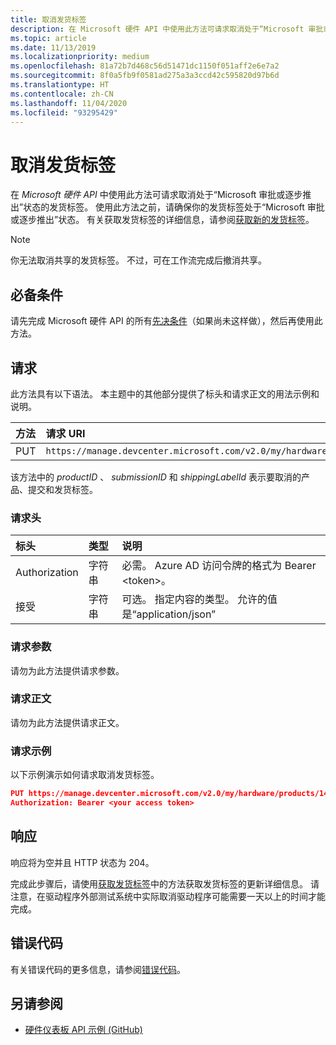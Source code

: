 ```yaml
---
title: 取消发货标签
description: 在 Microsoft 硬件 API 中使用此方法可请求取消处于“Microsoft 审批或逐步推出”状态的发货标签。
ms.topic: article
ms.date: 11/13/2019
ms.localizationpriority: medium
ms.openlocfilehash: 81a72b7d468c56d51471dc1150f051aff2e6e7a2
ms.sourcegitcommit: 8f0a5fb9f0581ad275a3a3ccd42c595820d97b6d
ms.translationtype: HT
ms.contentlocale: zh-CN
ms.lasthandoff: 11/04/2020
ms.locfileid: "93295429"
---
```

# <a name="cancel-a-shipping-label"></a>取消发货标签

在 *Microsoft 硬件 API* 中使用此方法可请求取消处于“Microsoft 审批或逐步推出”状态的发货标签。 使用此方法之前，请确保你的发货标签处于“Microsoft 审批或逐步推出”状态。 有关获取发货标签的详细信息，请参阅[获取新的发货标签](get-a-shipping-label.md)。

> [!NOTE]
> 你无法取消共享的发货标签。 不过，可在工作流完成后撤消共享。

## <a name="prerequisites"></a>必备条件

请先完成 Microsoft 硬件 API 的所有[先决条件](dashboard-api.md)（如果尚未这样做），然后再使用此方法。

## <a name="request"></a>请求

此方法具有以下语法。 本主题中的其他部分提供了标头和请求正文的用法示例和说明。

| 方法 | 请求 URI |
|:--|:--|
| PUT | `https://manage.devcenter.microsoft.com/v2.0/my/hardware/products/{productID}/submissions/{submissionId}/shippingLabels/{shippingLabelId}/cancel` |

该方法中的 *productID* 、 *submissionID* 和 *shippingLabelId* 表示要取消的产品、提交和发货标签。

### <a name="request-header"></a>请求头

| 标头 | 类型 | 说明 |
|:--|:--|:--|
| Authorization | 字符串 | 必需。 Azure AD 访问令牌的格式为 Bearer \<token\>。 |
| 接受 | 字符串 | 可选。 指定内容的类型。 允许的值是“application/json” |

### <a name="request-parameters"></a>请求参数

请勿为此方法提供请求参数。

### <a name="request-body"></a>请求正文

请勿为此方法提供请求正文。

### <a name="request-examples"></a>请求示例

以下示例演示如何请求取消发货标签。

```json
PUT https://manage.devcenter.microsoft.com/v2.0/my/hardware/products/14461751976964156/submissions/1152921504621467600/shippingLabels/1152921504606980300/cancel HTTP/1.1
Authorization: Bearer <your access token>
```

## <a name="response"></a>响应

响应将为空并且 HTTP 状态为 204。

完成此步骤后，请使用[获取发货标签](get-a-shipping-label.md)中的方法获取发货标签的更新详细信息。 请注意，在驱动程序外部测试系统中实际取消驱动程序可能需要一天以上的时间才能完成。

## <a name="error-codes"></a>错误代码

有关错误代码的更多信息，请参阅[错误代码](get-product-data.md#error-codes)。

## <a name="see-also"></a>另请参阅

- [硬件仪表板 API 示例 (GitHub)](https://aka.ms/hpc_async_api_samples)
